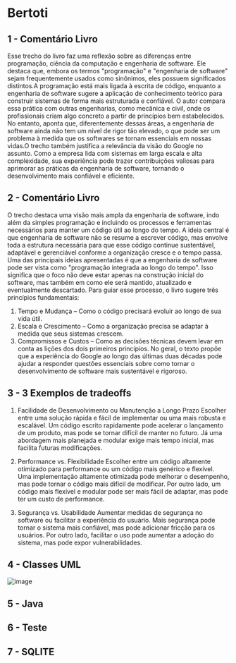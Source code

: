 
# Bertoti
 ## 1 - Comentário Livro
Esse trecho do livro faz uma reflexão sobre as diferenças entre programação, ciência da computação e engenharia de software. Ele destaca que, embora os termos "programação" e "engenharia de software" sejam frequentemente usados como sinônimos, eles possuem significados distintos.A programação está mais ligada à escrita de código, enquanto a engenharia de software sugere a aplicação de conhecimento teórico para construir sistemas de forma mais estruturada e confiável. O autor compara essa prática com outras engenharias, como mecânica e civil, onde os profissionais criam algo concreto a partir de princípios bem estabelecidos. No entanto, aponta que, diferentemente dessas áreas, a engenharia de software ainda não tem um nível de rigor tão elevado, o que pode ser um problema à medida que os softwares se tornam essenciais em nossas vidas.O trecho também justifica a relevância da visão do Google no assunto. Como a empresa lida com sistemas em larga escala e alta complexidade, sua experiência pode trazer contribuições valiosas para aprimorar as práticas da engenharia de software, tornando o desenvolvimento mais confiável e eficiente.

 ## 2 - Comentário Livro

O trecho destaca uma visão mais ampla da engenharia de software, indo além da simples programação e incluindo os processos e ferramentas necessários para manter um código útil ao longo do tempo. A ideia central é que engenharia de software não se resume a escrever código, mas envolve toda a estrutura necessária para que esse código continue sustentável, adaptável e gerenciável conforme a organização cresce e o tempo passa. Uma das principais ideias apresentadas é que a engenharia de software pode ser vista como "programação integrada ao longo do tempo". Isso significa que o foco não deve estar apenas na construção inicial do software, mas também em como ele será mantido, atualizado e eventualmente descartado. 
Para guiar esse processo, o livro sugere três princípios fundamentais:
1.	Tempo e Mudança – Como o código precisará evoluir ao longo de sua vida útil.
2.	Escala e Crescimento – Como a organização precisa se adaptar à medida que seus sistemas crescem.
3.	Compromissos e Custos – Como as decisões técnicas devem levar em conta as lições dos dois primeiros princípios.
No geral, o texto propõe que a experiência do Google ao longo das últimas duas décadas pode ajudar a responder questões essenciais sobre como tornar o desenvolvimento de software mais sustentável e rigoroso.

 ## 3 - 3 Exemplos de tradeoffs 

1. Facilidade de Desenvolvimento ou Manutenção a Longo Prazo
Escolher entre uma solução rápida e fácil de implementar ou uma mais robusta e escalável. Um código escrito rapidamente pode acelerar o lançamento de um produto, mas pode se tornar difícil de manter no futuro. Já uma abordagem mais planejada e modular exige mais tempo inicial, mas facilita futuras modificações.
2. Performance vs. Flexibilidade
Escolher entre um código altamente otimizado para performance ou um código mais genérico e flexível. Uma implementação altamente otimizada pode melhorar o desempenho, mas pode tornar o código mais difícil de modificar. Por outro lado, um código mais flexível e modular pode ser mais fácil de adaptar, mas pode ter um custo de performance.

3. Segurança vs. Usabilidade
Aumentar medidas de segurança no software ou facilitar a experiência do usuário. Mais segurança pode tornar o sistema mais confiável, mas pode adicionar fricção para os usuários. Por outro lado, facilitar o uso pode aumentar a adoção do sistema, mas pode expor vulnerabilidades.

## 4 - Classes UML

![image](https://github.com/user-attachments/assets/7297f8c0-8af2-42e6-97cd-b204bb8deede)

## 5 - Java
## 6 - Teste 
## 7 - SQLITE
